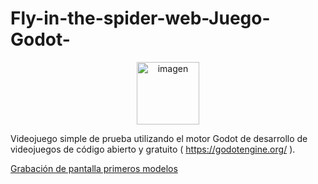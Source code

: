 # Fly-in-the-spider-web-Juego-Godot-

<p align="center">
  <img src="https://github.com/user-attachments/assets/699f82e9-3a41-4dbf-bdc0-f78413b78eb9" alt="imagen" width="100"/>
</p>

 Videojuego simple de prueba utilizando el motor Godot de desarrollo de videojuegos de código abierto y gratuito ( https://godotengine.org/ ).


[Grabación de pantalla primeros modelos ](https://github.com/user-attachments/assets/1719485c-1b15-4a38-bd3c-e42635c68205)
